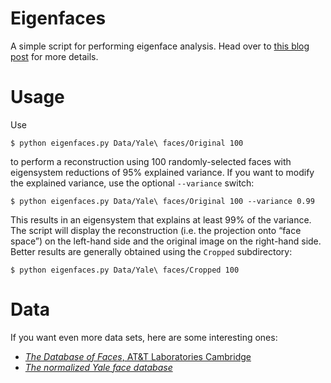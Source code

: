 # Eigenfaces

A simple script for performing eigenface analysis. Head over to [this
blog
post](http://bastian.rieck.ru/blog/posts/2015/eigenfaces_reconstruction)
for more details.

# Usage

Use

    $ python eigenfaces.py Data/Yale\ faces/Original 100

to perform a reconstruction using 100 randomly-selected faces with
eigensystem reductions of 95% explained variance. If you want to modify
the explained variance, use the optional `--variance` switch:

    $ python eigenfaces.py Data/Yale\ faces/Original 100 --variance 0.99

This results in an eigensystem that explains at least 99% of the
variance. The script will display the reconstruction&nbsp;(i.e. the
projection onto &ldquo;face space&rdquo;) on the left-hand side and the
original image on the right-hand side. Better results are generally
obtained using the `Cropped` subdirectory:

    $ python eigenfaces.py Data/Yale\ faces/Cropped 100

# Data

If you want even more data sets, here are some interesting ones:

- [*The Database of Faces*, AT&T Laboratories Cambridge](http://www.cl.cam.ac.uk/research/dtg/attarchive/facedatabase.html)
- [*The normalized Yale face database*](http://vismod.media.mit.edu/vismod/classes/mas622-00/datasets)
